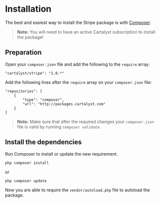 # Installation

The best and easiest way to install the Stripe package is with [Composer](http://getcomposer.org).

> **Note:** You will need to have an active Cartalyst subscription to install the package!

## Preparation

Open your `composer.json` file and add the following to the `require` array:

	"cartalyst/stripe": "1.0.*"

Add the following lines after the `require` array on your `composer.json` file:

	"repositories": [
		{
			"type": "composer",
			"url": "http://packages.cartalyst.com"
		}
	]

> **Note:** Make sure that after the required changes your `composer.json` file is valid by running `composer validate`.

## Install the dependencies

Run Composer to install or update the new requirement.

	php composer install

or

	php composer update

Now you are able to require the `vendor/autoload.php` file to autoload the package.
